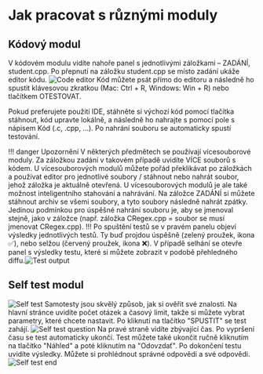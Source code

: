 # Jak pracovat s různými moduly

## Kódový modul

V kódovém modulu vidíte nahoře panel s jednotlivými záložkami – ZADÁNÍ, student.cpp. Po přepnutí na záložku student.cpp se místo zadání ukáže editor kódu.
![Code editor](/images_for_md_files/guides/cz/student/code/code_editor.png)
Kód můžete psát přímo do editoru a následně ho spustit klávesovou zkratkou (Mac: Ctrl + R, Windows: Win + R) nebo tlačítkem OTESTOVAT.

Pokud preferujete použití IDE, stáhněte si výchozí kód pomocí tlačítka stáhnout, kód upravte lokálně, a následně ho nahrajte s pomocí pole s nápisem Kód (.c, .cpp, ...). Po nahrání souboru se automaticky spustí testování.


!!! danger Upozornění
V některých předmětech se používají vícesouborové moduly. Za záložkou zadání v takovém případě uvidíte VÍCE souborů s kódem. U vícesouborových modulů můžete pořád překlikávat po záložkách a používat editor pro jednotlivé soubory / stáhnout nebo nahrát soubor, jehož záložka je aktuálně otevřená.
U vícesouborových modulů je ale také možnost inteligentního stahování a nahrávání. Na záložce ZADÁNÍ si můžete stáhnout archiv se všemi soubory, a tyto soubory následně nahrát zpátky. Jedinou podmínkou pro úspěšné nahrání souboru je, aby se jmenoval stejně, jako v záložce (např. záložka CRegex.cpp = soubor se musí jmenovat CRegex.cpp).
!!!
Po spuštění testů se v pravém panelu objeví výsledky jednotlivých testů. Ty buď projdou úspěšně (zelený proužek, ikona ✅), nebo selžou (červený proužek, ikona ❌). V případě selhání se otevře panel s výsledky testu, které si můžete zobrazit v podobě přehledného diffu.![Test output](/images_for_md_files/guides/cz/student/code/difference.png)

## Self test modul
![Self test](/images_for_md_files/guides/cz/student/selftest/selftest.png)
Samotesty jsou skvělý způsob, jak si ověřit své znalosti. Na hlavní stránce uvidíte počet otázek a časový limit, takže si můžete vybrat parametry, které chcete nastavit. Po kliknutí na tlačítko "SPUSTIT" se test zahájí.
![Self test question](/images_for_md_files/guides/cz/student/selftest/selftest_question.png)
Na pravé straně vidíte zbývající čas. Po vypršení času se test automaticky ukončí. Test můžete také ukončit ručně kliknutím na tlačítko "Náhled" a poté kliknutím na "Odovzdať". Po dokončení testu uvidíte výsledky. Můžete si prohlédnout správné odpovědi a své odpovědi.
![Self test end](/images_for_md_files/guides/cz/student/selftest/selftest_end.png)
